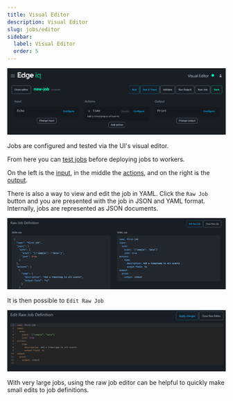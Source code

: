```yaml
---
title: Visual Editor
description: Visual Editor
slug: jobs/editor
sidebar:
  label: Visual Editor
  order: 5
---
```


![visual editor](../../../../assets/edgeiq-visual-editor.png)

Jobs are configured and tested via the UI's visual editor.

From here you can [test jobs](/start/running) before deploying jobs to workers.

On the left is the [input](/jobs/inputs), in the middle the [actions](/jobs/actions),
and on the right is the [output](/jobs/outputs).

There is also a way to view and edit the job in YAML. Click the `Raw Job` button
and you are presented with the job in JSON and YAML format. Internally, jobs are represented as JSON documents.

![raw job](../../../../assets/raw-job.png)

It is then possible to `Edit Raw Job`

![edit raw job](../../../../assets/edit-raw.png)

With very large jobs, using the raw job editor can be helpful to quickly make small edits to job definitions.
